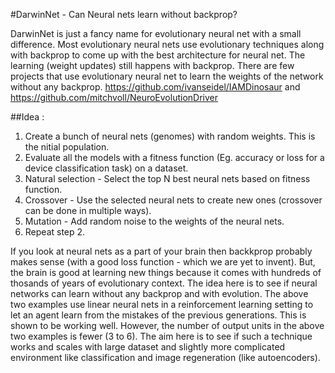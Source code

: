 #DarwinNet - Can Neural nets learn without backprop?

DarwinNet is just a fancy name for evolutionary neural net with a small difference. Most evolutionary neural nets use evolutionary techniques along with backprop to come up with the best architecture for neural net. The learning (weight updates) still happens with backprop.
There are few projects that use evolutionary neural net to learn the weights of the network without any backprop. 
https://github.com/ivanseidel/IAMDinosaur
and
https://github.com/mitchvoll/NeuroEvolutionDriver

##Idea : 
1. Create a bunch of neural nets (genomes) with random weights. This is the nitial population.
2. Evaluate all the models with a fitness function (Eg. accuracy or loss for a device classification task) on a dataset.
3. Natural selection - Select the top N best neural nets based on fitness function.
4. Crossover - Use the selected neural nets to create new ones (crossover can be done in multiple ways).
5. Mutation - Add random noise to the weights of the neural nets. 
6. Repeat step 2.

If you look at neural nets as a part of your brain then backkprop probably makes sense (with a good loss function - which we are yet to invent). But, the brain is good at learning new things because it comes with hundreds of thosands of years of evolutionary context. The idea here is to see if neural networks can learn without any backprop and with evolution. The above two examples use linear neural nets in a reinforcement learning setting to let an agent learn from the mistakes of the previous generations. This is shown to be working well. However, the number of output units in the above two examples is fewer (3 to 6). The aim here is to see if such a technique works and scales with large dataset and slightly more complicated environment like classification and image regeneration (like autoencoders).


